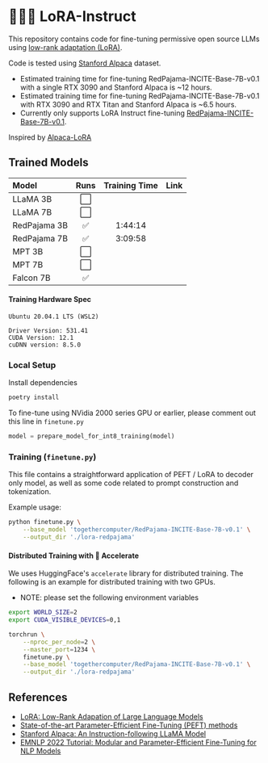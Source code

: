 # :teacher:🤏 LoRA-Instruct

This repository contains code for fine-tuning permissive open source LLMs using [low-rank adaptation (LoRA)](https://arxiv.org/abs/2106.09685).

Code is tested using [Stanford Alpaca](https://crfm.stanford.edu/2023/03/13/alpaca.html) dataset.

- Estimated training time for fine-tuning RedPajama-INCITE-Base-7B-v0.1 with a single RTX 3090 and Stanford Alpaca is ~12 hours.
- Estimated training time for fine-tuning RedPajama-INCITE-Base-7B-v0.1 with RTX 3090 and RTX Titan and Stanford Alpaca is ~6.5 hours.
- Currently only supports LoRA Instruct fine-tuning [RedPajama-INCITE-Base-7B-v0.1](https://huggingface.co/togethercomputer/RedPajama-INCITE-Base-7B-v0.1).


Inspired by [Alpaca-LoRA](https://github.com/tloen/alpaca-lora)

## Trained Models
| Model | Runs | Training Time  | Link |
|:-------|:----:|:----:|:-----:|
| LLaMA 3B | :white_large_square: |  |  |
| LLaMA 7B | :white_large_square: |  |  |
| RedPajama 3B | :white_check_mark: | 1:44:14 | |
| RedPajama 7B | :white_check_mark: | 3:09:58 | |
| MPT 3B | :white_large_square: |  |  |
| MPT 7B | :white_large_square: |  |  |
| Falcon 7B | :white_check_mark: |  |  |

#### Training Hardware Spec
```
Ubuntu 20.04.1 LTS (WSL2)

Driver Version: 531.41
CUDA Version: 12.1
cuDNN version: 8.5.0
```

### Local Setup

Install dependencies
```bash
poetry install
```

To fine-tune using NVidia 2000 series GPU or earlier, please comment out this line in `finetune.py`
```python
model = prepare_model_for_int8_training(model)
```

### Training (`finetune.py`)

This file contains a straightforward application of PEFT / LoRA to decoder only model,
as well as some code related to prompt construction and tokenization.

Example usage:
```bash
python finetune.py \
    --base_model 'togethercomputer/RedPajama-INCITE-Base-7B-v0.1' \
    --output_dir './lora-redpajama'
```

#### Distributed Training with 🤗 Accelerate

We uses HuggingFace's `accelerate` library for distributed training. The following is an example for distributed training with two GPUs.

* NOTE: please set the following environment variables
```bash
export WORLD_SIZE=2
export CUDA_VISIBLE_DEVICES=0,1
```

```bash
torchrun \
    --nproc_per_node=2 \
    --master_port=1234 \
    finetune.py \
    --base_model 'togethercomputer/RedPajama-INCITE-Base-7B-v0.1' \
    --output_dir './lora-redpajama'
```

## References
- [LoRA: Low-Rank Adapation of Large Language Models](https://arxiv.org/abs/2106.09685)
- [State-of-the-art Parameter-Efficient Fine-Tuning (PEFT) methods](https://github.com/huggingface/peft)
- [Stanford Alpaca: An Instruction-following LLaMA Model](https://github.com/tatsu-lab/stanford_alpaca)
- [EMNLP 2022 Tutorial: Modular and Parameter-Efficient Fine-Tuning for NLP Models](https://www.youtube.com/watch?v=KoOlcX3XLd4)
